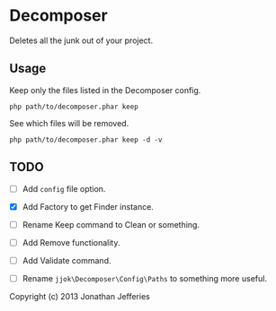 Decomposer
==========

Deletes all the junk out of your project.

Usage
-----

Keep only the files listed in the Decomposer config.

	php path/to/decomposer.phar keep

See which files will be removed.

	php path/to/decomposer.phar keep -d -v

TODO
----

- [ ] Add `config` file option.
- [x] Add Factory to get Finder instance.
- [ ] Rename Keep command to Clean or something.
- [ ] Add Remove functionality.
- [ ] Add Validate command.
- [ ] Rename `jjok\Decomposer\Config\Paths` to something more useful.


Copyright (c) 2013 Jonathan Jefferies
